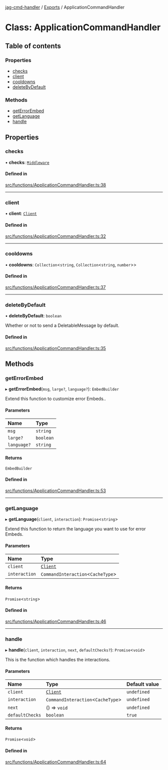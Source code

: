 [jag-cmd-handler](../README.md) / [Exports](../modules.md) / ApplicationCommandHandler

# Class: ApplicationCommandHandler

## Table of contents

### Properties

- [checks](ApplicationCommandHandler.md#checks)
- [client](ApplicationCommandHandler.md#client)
- [cooldowns](ApplicationCommandHandler.md#cooldowns)
- [deleteByDefault](ApplicationCommandHandler.md#deletebydefault)

### Methods

- [getErrorEmbed](ApplicationCommandHandler.md#geterrorembed)
- [getLanguage](ApplicationCommandHandler.md#getlanguage)
- [handle](ApplicationCommandHandler.md#handle)

## Properties

### checks

• **checks**: [`Middleware`](Middleware.md)

#### Defined in

[src/functions/ApplicationCommandHandler.ts:38](https://github.com/JAGUARAVI/JagCmdHandler/blob/f4e0b8f/src/functions/ApplicationCommandHandler.ts#L38)

___

### client

• **client**: [`Client`](Client.md)

#### Defined in

[src/functions/ApplicationCommandHandler.ts:32](https://github.com/JAGUARAVI/JagCmdHandler/blob/f4e0b8f/src/functions/ApplicationCommandHandler.ts#L32)

___

### cooldowns

• **cooldowns**: `Collection`<`string`, `Collection`<`string`, `number`\>\>

#### Defined in

[src/functions/ApplicationCommandHandler.ts:37](https://github.com/JAGUARAVI/JagCmdHandler/blob/f4e0b8f/src/functions/ApplicationCommandHandler.ts#L37)

___

### deleteByDefault

• **deleteByDefault**: `boolean`

Whether or not to send a DeletableMessage by default.

#### Defined in

[src/functions/ApplicationCommandHandler.ts:35](https://github.com/JAGUARAVI/JagCmdHandler/blob/f4e0b8f/src/functions/ApplicationCommandHandler.ts#L35)

## Methods

### getErrorEmbed

▸ **getErrorEmbed**(`msg`, `large?`, `language?`): `EmbedBuilder`

Extend this function to customize error Embeds..

#### Parameters

| Name | Type |
| :------ | :------ |
| `msg` | `string` |
| `large?` | `boolean` |
| `language?` | `string` |

#### Returns

`EmbedBuilder`

#### Defined in

[src/functions/ApplicationCommandHandler.ts:53](https://github.com/JAGUARAVI/JagCmdHandler/blob/f4e0b8f/src/functions/ApplicationCommandHandler.ts#L53)

___

### getLanguage

▸ **getLanguage**(`client`, `interaction`): `Promise`<`string`\>

Extend this function to return the language you want to use for error Embeds.

#### Parameters

| Name | Type |
| :------ | :------ |
| `client` | [`Client`](Client.md) |
| `interaction` | `CommandInteraction`<`CacheType`\> |

#### Returns

`Promise`<`string`\>

#### Defined in

[src/functions/ApplicationCommandHandler.ts:46](https://github.com/JAGUARAVI/JagCmdHandler/blob/f4e0b8f/src/functions/ApplicationCommandHandler.ts#L46)

___

### handle

▸ **handle**(`client`, `interaction`, `next`, `defaultChecks?`): `Promise`<`void`\>

This is the function which handles the interactions.

#### Parameters

| Name | Type | Default value |
| :------ | :------ | :------ |
| `client` | [`Client`](Client.md) | `undefined` |
| `interaction` | `CommandInteraction`<`CacheType`\> | `undefined` |
| `next` | () => `void` | `undefined` |
| `defaultChecks` | `boolean` | `true` |

#### Returns

`Promise`<`void`\>

#### Defined in

[src/functions/ApplicationCommandHandler.ts:64](https://github.com/JAGUARAVI/JagCmdHandler/blob/f4e0b8f/src/functions/ApplicationCommandHandler.ts#L64)
